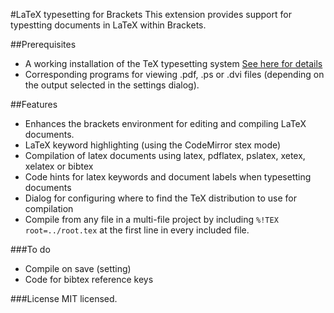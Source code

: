 #LaTeX typesetting for Brackets
This extension provides support for typestting documents in LaTeX within Brackets.

##Prerequisites
* A working installation of the TeX typesetting system [See here for details](http://latex-project.org/)
* Corresponding programs for viewing .pdf, .ps or .dvi files (depending on the output selected in the settings dialog).

##Features
* Enhances the brackets environment for editing and compiling LaTeX documents.
* LaTeX keyword highlighting (using the CodeMirror stex mode)
* Compilation of latex documents using latex, pdflatex, pslatex, xetex, xelatex or bibtex
* Code hints for latex keywords and document labels when typesetting documents
* Dialog for configuring where to find the TeX distribution to use for compilation
* Compile from any file in a multi-file project by including `%!TEX root=../root.tex` at the first line in every included file.

###To do
* Compile on save (setting)
* Code for bibtex reference keys

###License
MIT licensed.